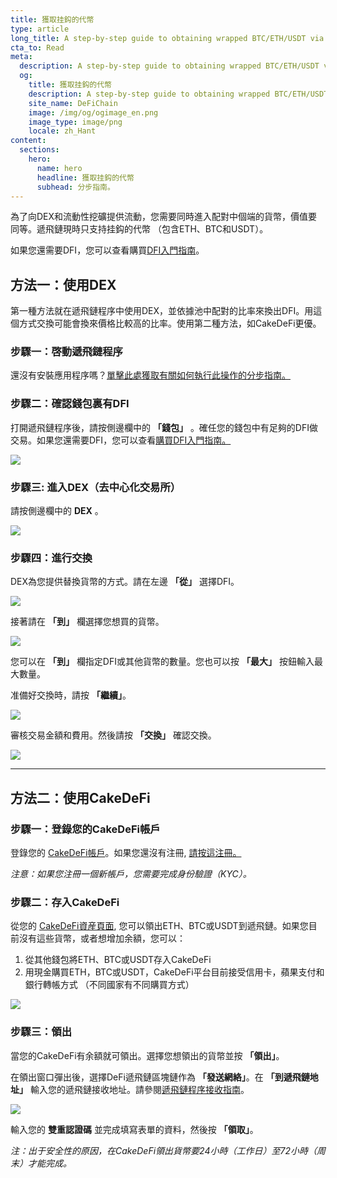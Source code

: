 ```yaml
---
title: 獲取挂鈎的代幣
type: article
long_title: A step-by-step guide to obtaining wrapped BTC/ETH/USDT via the DEX or CakeDefi
cta_to: Read
meta:
  description: A step-by-step guide to obtaining wrapped BTC/ETH/USDT via the DEX or CakeDefi
  og:
    title: 獲取挂鈎的代幣
    description: A step-by-step guide to obtaining wrapped BTC/ETH/USDT via the DEX or CakeDefi
    site_name: DeFiChain
    image: /img/og/ogimage_en.png
    image_type: image/png
    locale: zh_Hant
content:
  sections:
    hero:
      name: hero
      headline: 獲取挂鈎的代幣
      subhead: 分步指南。
---
```


為了向DEX和流動性挖礦提供流動，您需要同時進入配對中個端的貨幣，價值要同等。遞飛鏈現時只支持挂鈎的代幣 （包含ETH、BTC和USDT）。

如果您還需要DFI，您可以查看購買[DFI入門指南](https://www.youtube.com/watch?v=vtM-k7E-HPA)。

## 方法一：使用DEX

第一種方法就在遞飛鏈程序中使用DEX，並依據池中配對的比率來換出DFI。用這個方式交換可能會換來價格比較高的比率。使用第二種方法，如CakeDeFi更優。

### 步驟一：啓動遞飛鏈程序

還沒有安裝應用程序嗎？[單擊此處獲取有關如何執行此操作的分步指南。](/learn/defi-app-how-to/?utm_source=defichain&utm_medium=dex-guide&utm_campaign=dex-launch)

### 步驟二：確認錢包裏有DFI

打開遞飛鏈程序後，請按側邊欄中的 **「錢包」** 。確任您的錢包中有足夠的DFI做交易。如果您還需要DFI，您可以查看[購買DFI入門指南。](https://defichain.ghost.io/where-and-how-to-buy-dfi-defichain/)

<img src="/img/guides/installing-defi-app/wallets-choose.png" srcset="/img/guides/installing-defi-app/wallets-choose.png 1x, /img/guides/installing-defi-app/wallets-choose@2x.png 2x">

### 步驟三: 進入DEX（去中心化交易所）

請按側邊欄中的 **DEX** 。

<img src="/img/guides/obtaining-tokens/go-to-dex.png" srcset="/img/guides/obtaining-tokens/go-to-dex.png 1x, /img/guides/obtaining-tokens/go-to-dex@2x.png 2x">

### 步驟四：進行交換

DEX為您提供替換貨幣的方式。請在左邊 **「從」** 選擇DFI。

<img src="/img/guides/obtaining-tokens/dex-from.png" srcset="/img/guides/obtaining-tokens/dex-from.png 1x, /img/guides/obtaining-tokens/dex-from@2x.png 2x">

接著請在 **「到」** 欄選擇您想買的貨幣。

<img src="/img/guides/obtaining-tokens/dex-to.png" srcset="/img/guides/obtaining-tokens/dex-to.png 1x, /img/guides/obtaining-tokens/dex-to@2x.png 2x">

您可以在 **「到」** 欄指定DFI或其他貨幣的數量。您也可以按 **「最大」** 按鈕輸入最大數量。

准備好交換時，請按 **「繼續」**。

<img src="/img/guides/obtaining-tokens/ready-to-swap.png" srcset="/img/guides/obtaining-tokens/ready-to-swap.png 1x, /img/guides/obtaining-tokens/ready-to-swap@2x.png 2x">

審核交易金額和費用。然後請按 **「交換」** 確認交換。

<img src="/img/guides/obtaining-tokens/dex-verify.png" srcset="/img/guides/obtaining-tokens/dex-verify.png 1x, /img/guides/obtaining-tokens/dex-verify@2x.png 2x">

---

## 方法二：使用CakeDeFi

### 步驟一：登錄您的CakeDeFi帳戶

登錄您的 [CakeDeFi帳戶](https://www.cakedefi.com/?utm_source=defichain&utm_medium=dex-guide&utm_campaign=dex-launch)。如果您還沒有注冊, [請按這注冊。](https://www.cakedefi.com/?utm_source=defichain&utm_medium=dex-guide&utm_campaign=dex-launch)

_注意：如果您注冊一個新帳戶，您需要完成身份驗證（KYC）。_

### 步驟二：存入CakeDeFi

從您的 [CakeDeFi資産頁面](https://pool.cakedefi.com/?utm_source=defichain&utm_medium=dex-guide&utm_campaign=dex-launch#/wallets), 您可以領出ETH、BTC或USDT到遞飛鏈。如果您目前沒有這些貨幣，或者想增加余額，您可以：

1. 從其他錢包將ETH、BTC或USDT存入CakeDeFi
2. 用現金購買ETH，BTC或USDT，CakeDeFi平台目前接受信用卡，蘋果支付和銀行轉帳方式 （不同國家有不同購買方式）

<div class="mbg1"><img src="/img/guides/obtaining-tokens/cake-assets.png" srcset="/img/guides/obtaining-tokens/cake-assets.png 1x, /img/guides/obtaining-tokens/cake-assets@2x.png 2x"></div>

### 步驟三：領出

當您的CakeDeFi有余額就可領出。選擇您想領出的貨幣並按 **「領出」**。

在領出窗口彈出後，選擇DeFi遞飛鏈區塊鏈作為 **「發送網絡」**。在 **「到遞飛鏈地址」** 輸入您的遞飛鏈接收地址。請參閱[遞飛鏈程序接收指南](/learn/defi-app-how-to/?utm_source=defichain&utm_medium=dex-guide&utm_campaign=dex-launch)。

<img src="/img/guides/obtaining-tokens/cake-withdraw.png" srcset="/img/guides/obtaining-tokens/cake-withdraw.png 1x, /img/guides/obtaining-tokens/cake-withdraw@2x.png 2x">

輸入您的 **雙重認證碼** 並完成填寫表單的資料，然後按 **「領取」**。



_注：出于安全性的原因，在CakeDeFi領出貨幣要24小時（工作日）至72小時（周末）才能完成。_
